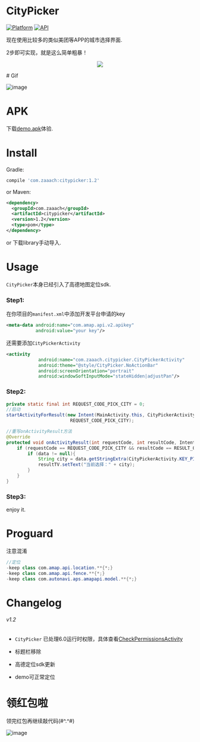 # CityPicker

[![Platform](https://img.shields.io/badge/platform-android-green.svg)](http://developer.android.com/index.html)
[![API](https://img.shields.io/badge/API-9%2B-yellow.svg?style=flat)](https://android-arsenal.com/api?level=14)

现在使用比较多的类似美团等APP的城市选择界面.

2步即可实现，就是这么简单粗暴！
<p align="center"><img src="https://github.com/zaaach/CityPicker/raw/master/art/pre_header.png"></p>
# Gif

![image](https://github.com/zaaach/CityPicker/raw/master/art/screen.gif)

# APK

下载[demo.apk](https://github.com/zaaach/CityPicker/raw/master/art/demo.apk)体验.

# Install

Gradle:

```groovy
compile 'com.zaaach:citypicker:1.2'
```

or Maven:

```xml
<dependency>
  <groupId>com.zaaach</groupId>
  <artifactId>citypicker</artifactId>
  <version>1.2</version>
  <type>pom</type>
</dependency>
```

or 下载library手动导入.

# Usage

`CityPicker`本身已经引入了高德地图定位sdk.

### Step1:

在你项目的`manifest.xml`中添加开发平台申请的key

```xml
<meta-data android:name="com.amap.api.v2.apikey"
           android:value="your key"/>
```
还需要添加`CityPickerActivity`

```xml
<activity
            android:name="com.zaaach.citypicker.CityPickerActivity"
            android:theme="@style/CityPicker.NoActionBar"
            android:screenOrientation="portrait"
            android:windowSoftInputMode="stateHidden|adjustPan"/>
```

### Step2:

```java
private static final int REQUEST_CODE_PICK_CITY = 0;
//启动
startActivityForResult(new Intent(MainActivity.this, CityPickerActivity.class),
                        REQUEST_CODE_PICK_CITY);

//重写onActivityResult方法
@Override
protected void onActivityResult(int requestCode, int resultCode, Intent data) {
    if (requestCode == REQUEST_CODE_PICK_CITY && resultCode == RESULT_OK){
        if (data != null){
            String city = data.getStringExtra(CityPickerActivity.KEY_PICKED_CITY);
            resultTV.setText("当前选择：" + city);
        }
    }
}
```

### Step3:

enjoy it.

# Proguard

注意混淆

```java
//定位
-keep class com.amap.api.location.**{*;}
-keep class com.amap.api.fence.**{*;}
-keep class com.autonavi.aps.amapapi.model.**{*;}
```
# Changelog 

###### v1.2

-   `CityPicker` 已处理6.0运行时权限，具体查看[CheckPermissionsActivity](https://github.com/zaaach/CityPicker/blob/city-picker/citypicker/src/main/java/com/zaaach/citypicker/CheckPermissionsActivity.java)

-   标题栏移除
-   高德定位sdk更新
-   demo可正常定位
# 领红包啦
领完红包再继续敲代码(#^.^#)

![image](https://github.com/zaaach/CityPicker/blob/city-picker/art/1514356638768.jpg)
